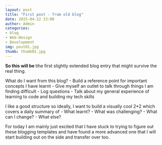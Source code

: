 ```yaml
---
layout: post
title: "First post - from old blog"
date: 2015-04-22 23:00
author: Admin
categories:
- blog
- Web-Design
- Development
img: post01.jpg
thumb: thumb01.jpg
---
```


<b>So this will be </b> tihe first slightly extended blog entry that might survive the real thing.
<!--more-->

What do I want from this blog? - Build a reference point for important concepts I have learnt - Give myself an outlet to talk through things I am finding difficult - Log questions - Talk about my general experience of learning to code and building my tech skills

I like a good structure so ideally, I want to build a visually cool 2*2 which covers a daily summary of - What learnt? - What was challenging? - What can I change? - What else?

For today I am mainly just excited that I have stuck to trying to figure out these blogging templates and have found a more advanced one that I will start building out on the side and transfer over too.

[hampden]: https://github.com/jekyll/jekyll